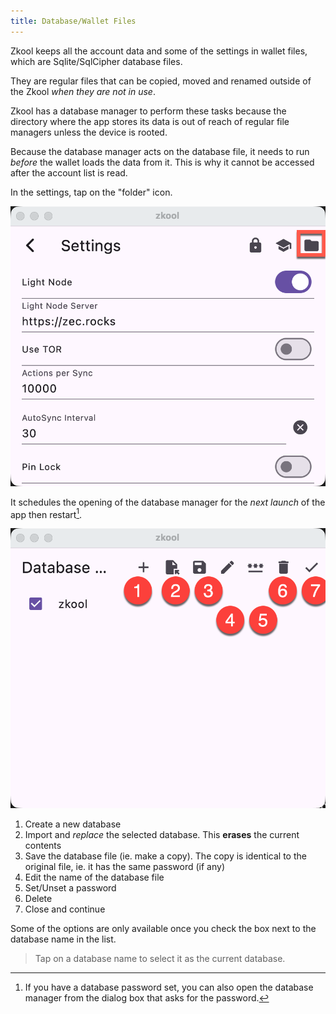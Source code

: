 ```yaml
---
title: Database/Wallet Files
---
```


Zkool keeps all the account data and some of the settings in wallet files, which
are Sqlite/SqlCipher database files.

They are regular files that can be copied, moved and renamed outside of the
Zkool *when they are not in use*.

Zkool has a database manager to perform these tasks because the directory where
the app stores its data is out of reach of regular file managers unless the
device is rooted.

Because the database manager acts on the database file, it needs to run *before*
the wallet loads the data from it. This is why it cannot be accessed after the
account list is read.

In the settings, tap on the "folder" icon.

![Open Database Manager](./images/17.database.png)

It schedules the opening of the database manager for the *next launch* of the
app then restart[^1].

![Database Manager](./images/18.manager.png)

1. Create a new database
2. Import and *replace* the selected database. This **erases** the current
   contents
3. Save the database file (ie. make a copy). The copy is identical to the
   original file, ie. it has the same password (if any)
4. Edit the name of the database file
5. Set/Unset a password
6. Delete
7. Close and continue

Some of the options are only available once you check the box next to the
database name in the list.

> Tap on a database name to select it as the current database.

[^1]: If you have a database password set, you can also open the database
    manager from the dialog box that asks for the password.

